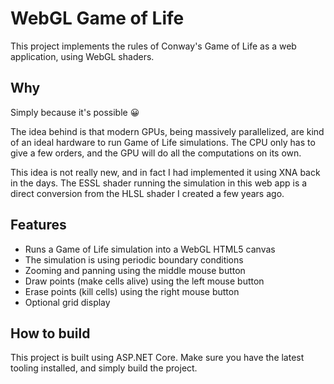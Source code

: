 ﻿# WebGL Game of Life

This project implements the rules of Conway's Game of Life as a web application, using WebGL shaders.

## Why

Simply because it's possible 😀

The idea behind is that modern GPUs, being massively parallelized, are kind of an ideal hardware to run Game of Life simulations. The CPU only has to give a few orders, and the GPU will do all the computations on its own.

This idea is not really new, and in fact I had implemented it using XNA back in the days. The ESSL shader running the simulation in this web app is a direct conversion from the HLSL shader I created a few years ago.

## Features

 * Runs a Game of Life simulation into a WebGL HTML5 canvas
 * The simulation is using periodic boundary conditions
 * Zooming and panning using the middle mouse button
 * Draw points (make cells alive) using the left mouse button
 * Erase points (kill cells) using the right mouse button
 * Optional grid display

## How to build

This project is built using ASP.NET Core. Make sure you have the latest tooling installed, and simply build the project.